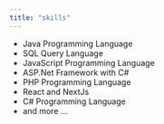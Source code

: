 ```yaml
---
title: "skills"
---
```


* Java Programming Language
* SQL Query Language
* JavaScript Programming Language
* ASP.Net Framework with C#
* PHP Programming Language
* React and NextJs
* C# Programming Language
* and more ...